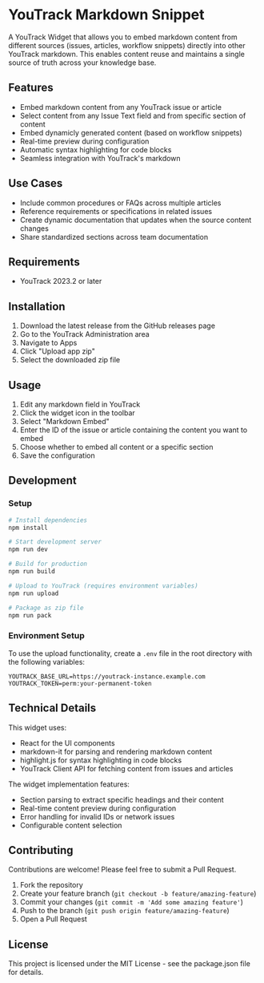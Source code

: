 # YouTrack Markdown Snippet

A YouTrack Widget that allows you to embed markdown content from different sources (issues, articles, workflow snippets) directly into other YouTrack markdown. This enables content reuse and maintains a single source of truth across your knowledge base.

## Features

- Embed markdown content from any YouTrack issue or article
- Select content from any Issue Text field and from specific section of content
- Embed dynamicly generated content (based on workflow snippets)
- Real-time preview during configuration
- Automatic syntax highlighting for code blocks
- Seamless integration with YouTrack's markdown

## Use Cases

- Include common procedures or FAQs across multiple articles
- Reference requirements or specifications in related issues
- Create dynamic documentation that updates when the source content changes
- Share standardized sections across team documentation

## Requirements

- YouTrack 2023.2 or later

## Installation

1. Download the latest release from the GitHub releases page
2. Go to the YouTrack Administration area
3. Navigate to Apps
4. Click "Upload app zip"
5. Select the downloaded zip file

## Usage

1. Edit any markdown field in YouTrack
2. Click the widget icon in the toolbar
3. Select "Markdown Embed"
4. Enter the ID of the issue or article containing the content you want to embed
5. Choose whether to embed all content or a specific section
6. Save the configuration

## Development

### Setup

```bash
# Install dependencies
npm install

# Start development server
npm run dev

# Build for production
npm run build

# Upload to YouTrack (requires environment variables)
npm run upload

# Package as zip file
npm run pack
```

### Environment Setup

To use the upload functionality, create a `.env` file in the root directory with the following variables:

```
YOUTRACK_BASE_URL=https://youtrack-instance.example.com
YOUTRACK_TOKEN=perm:your-permanent-token
```

## Technical Details

This widget uses:

- React for the UI components
- markdown-it for parsing and rendering markdown content
- highlight.js for syntax highlighting in code blocks
- YouTrack Client API for fetching content from issues and articles

The widget implementation features:

- Section parsing to extract specific headings and their content
- Real-time content preview during configuration
- Error handling for invalid IDs or network issues
- Configurable content selection

## Contributing

Contributions are welcome! Please feel free to submit a Pull Request.

1. Fork the repository
2. Create your feature branch (`git checkout -b feature/amazing-feature`)
3. Commit your changes (`git commit -m 'Add some amazing feature'`)
4. Push to the branch (`git push origin feature/amazing-feature`)
5. Open a Pull Request

## License

This project is licensed under the MIT License - see the package.json file for details.

